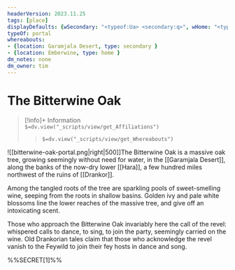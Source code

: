 ```yaml
---
headerVersion: 2023.11.25
tags: [place]
displayDefaults: {wSecondary: "<typeof:Ua> <secondary:q>", wHome: "<typeof:Ua> <home:q>"}
typeOf: portal
whereabouts: 
- {location: Garamjala Desert, type: secondary }
- {location: Emberwine, type: home }
dm_notes: none
dm_owner: tim
---
```

# The Bitterwine Oak
>[!info]+ Information  
> `$=dv.view("_scripts/view/get_Affiliations")`  
>> `$=dv.view("_scripts/view/get_Whereabouts")`

![[bitterwine-oak-portal.png|right|500]]The Bitterwine Oak is a massive oak tree, growing seemingly without need for water, in the [[Garamjala Desert]], along the banks of the now-dry lower [[Hara]], a few hundred miles northwest of the ruins of [[Drankor]].

Among the tangled roots of the tree are sparkling pools of sweet-smelling wine, seeping from the roots in shallow basins. Golden ivy and pale white blossoms line the lower reaches of the massive tree, and give off an intoxicating scent. 

Those who approach the Bitterwine Oak invariably here the call of the revel: whispered calls to dance, to sing, to join the party, seemingly carried on the wine. Old Drankorian tales claim that those who acknowledge the revel vanish to the Feywild to join their fey hosts in dance and song. 

%%SECRET[1]%%